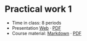 # Practical work 1

- Time in class: 8 periods
- Presentation
  [Web](https://heig-vd-dai-course.github.io/heig-vd-dai-course/07-practical-work-1/)
  ·
  [PDF](https://heig-vd-dai-course.github.io/heig-vd-dai-course/07-practical-work-1/07-practical-work-1-presentation.pdf)
- Course material: [Markdown](./COURSE_MATERIAL.md) ·
  [PDF](https://heig-vd-dai-course.github.io/heig-vd-dai-course/07-practical-work-1/07-practical-work-1-course-material.pdf)
